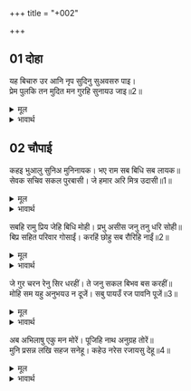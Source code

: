 +++
title = "+002"

+++


## 01 दोहा
यह बिचारु उर आनि नृप सुदिनु सुअवसरु पाइ।  
प्रेम पुलकि तन मुदित मन गुरहि सुनायउ जाइ॥2॥  

<details><summary>मूल</summary>

यह बिचारु उर आनि नृप सुदिनु सुअवसरु पाइ।  
प्रेम पुलकि तन मुदित मन गुरहि सुनायउ जाइ॥2॥  
</details>

<details><summary>भावार्थ</summary>

हृदय में यह विचार लाकर (युवराज पद देने का निश्चय कर) राजा दशरथजी ने शुभ दिन और सुन्दर समय पाकर, प्रेम से पुलकित शरीर हो आनन्दमग्न मन से उसे गुरु वशिष्ठजी को जा सुनाया॥2॥  
</details>





## 02 चौपाई
कहइ भुआलु सुनिअ मुनिनायक। भए राम सब बिधि सब लायक॥  
सेवक सचिव सकल पुरबासी। जे हमार अरि मित्र उदासी॥1॥  

<details><summary>मूल</summary>

कहइ भुआलु सुनिअ मुनिनायक। भए राम सब बिधि सब लायक॥  
सेवक सचिव सकल पुरबासी। जे हमार अरि मित्र उदासी॥1॥  
</details>

<details><summary>भावार्थ</summary>

राजा ने कहा- हे मुनिराज! (कृपया यह निवेदन) सुनिए। श्री रामचन्द्रजी अब सब प्रकार से सब योग्य हो गए हैं। सेवक, मन्त्री, सब नगर निवासी और जो हमारे शत्रु, मित्र या उदासीन हैं-॥1॥  
</details>

सबहि रामु प्रिय जेहि बिधि मोही। प्रभु असीस जनु तनु धरि सोही॥  
बिप्र सहित परिवार गोसाईं। करहिं छोहु सब रौरिहि नाईं॥2॥  

<details><summary>मूल</summary>

सबहि रामु प्रिय जेहि बिधि मोही। प्रभु असीस जनु तनु धरि सोही॥  
बिप्र सहित परिवार गोसाईं। करहिं छोहु सब रौरिहि नाईं॥2॥  
</details>

<details><summary>भावार्थ</summary>

सभी को श्री रामचन्द्र वैसे ही प्रिय हैं, जैसे वे मुझको हैं। (उनके रूप में) आपका आशीर्वाद ही मानो शरीर धारण करके शोभित हो रहा है। हे स्वामी! सारे ब्राह्मण, परिवार सहित आपके ही समान उन पर स्नेह करते हैं॥2॥  
</details>

जे गुर चरन रेनु सिर धरहीं। ते जनु सकल बिभव बस करहीं॥  
मोहि सम यहु अनुभयउ न दूजें। सबु पायउँ रज पावनि पूजें॥3॥  

<details><summary>मूल</summary>

जे गुर चरन रेनु सिर धरहीं। ते जनु सकल बिभव बस करहीं॥  
मोहि सम यहु अनुभयउ न दूजें। सबु पायउँ रज पावनि पूजें॥3॥  
</details>

<details><summary>भावार्थ</summary>

जो लोग गुरु के चरणों की रज को मस्तक पर धारण करते हैं, वे मानो समस्त ऐश्वर्य को अपने वश में कर लेते हैं। इसका अनुभव मेरे समान दूसरे किसी ने नहीं किया। आपकी पवित्र चरण रज की पूजा करके मैन्ने सब कुछ पा लिया॥3॥  
</details>

अब अभिलाषु एकु मन मोरें। पूजिहि नाथ अनुग्रह तोरें॥  
मुनि प्रसन्न लखि सहज सनेहू। कहेउ नरेस रजायसु देहू॥4॥  

<details><summary>मूल</summary>

अब अभिलाषु एकु मन मोरें। पूजिहि नाथ अनुग्रह तोरें॥  
मुनि प्रसन्न लखि सहज सनेहू। कहेउ नरेस रजायसु देहू॥4॥  
</details>

<details><summary>भावार्थ</summary>

अब मेरे मन में एक ही अभिलाषा है। हे नाथ! वह भी आप ही के अनुग्रह से पूरी होगी। राजा का सहज प्रेम देखकर मुनि ने प्रसन्न होकर कहा- नरेश! आज्ञा दीजिए (कहिए, क्या अभिलाषा है?)॥4॥  
</details>

<div class="audioEmbed"  caption="AIR-वाचनम्" src="https://archive
.org/download/rAmcharitmAnas-AIR/EPI-133.mp3"></div>
